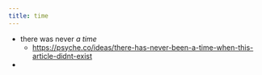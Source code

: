 ```yaml
---
title: time
---
```


- there was never *a time*
  - https://psyche.co/ideas/there-has-never-been-a-time-when-this-article-didnt-exist
-
